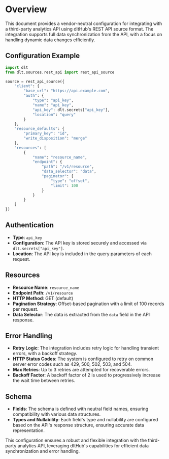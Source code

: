 # Overview

This document provides a vendor-neutral configuration for integrating with a third-party analytics API using dltHub's REST API source format. The integration supports full data synchronization from the API, with a focus on handling dynamic data changes efficiently.

## Configuration Example

```python
import dlt
from dlt.sources.rest_api import rest_api_source

source = rest_api_source({
    "client": {
        "base_url": "https://api.example.com",
        "auth": {
            "type": "api_key",
            "name": "api_key",
            "api_key": dlt.secrets["api_key"],
            "location": "query"
        }
    },
    "resource_defaults": {
        "primary_key": "id",
        "write_disposition": "merge"
    },
    "resources": [
        {
            "name": "resource_name",
            "endpoint": {
                "path": "/v1/resource",
                "data_selector": "data",
                "paginator": {
                    "type": "offset",
                    "limit": 100
                }
            }
        }
    ]
})
```

## Authentication

- **Type**: `api_key`
- **Configuration**: The API key is stored securely and accessed via `dlt.secrets["api_key"]`.
- **Location**: The API key is included in the query parameters of each request.

## Resources

- **Resource Name**: `resource_name`
- **Endpoint Path**: `/v1/resource`
- **HTTP Method**: GET (default)
- **Pagination Strategy**: Offset-based pagination with a limit of 100 records per request.
- **Data Selector**: The data is extracted from the `data` field in the API response.

## Error Handling

- **Retry Logic**: The integration includes retry logic for handling transient errors, with a backoff strategy.
- **HTTP Status Codes**: The system is configured to retry on common server error codes such as 429, 500, 502, 503, and 504.
- **Max Retries**: Up to 3 retries are attempted for recoverable errors.
- **Backoff Factor**: A backoff factor of 2 is used to progressively increase the wait time between retries.

## Schema

- **Fields**: The schema is defined with neutral field names, ensuring compatibility with various data structures.
- **Types and Nullability**: Each field's type and nullability are configured based on the API's response structure, ensuring accurate data representation.

This configuration ensures a robust and flexible integration with the third-party analytics API, leveraging dltHub's capabilities for efficient data synchronization and error handling.
